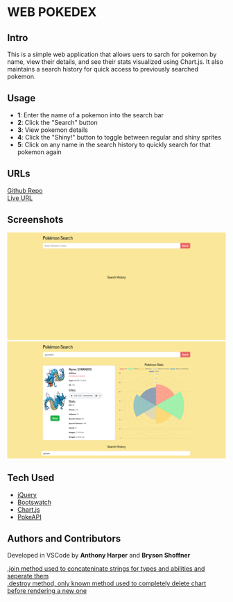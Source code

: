 # WEB POKEDEX

## Intro
This is a simple web application that allows uers to sarch for pokemon by name, view their details, and see their stats visualized using Chart.js. It also maintains a search history for quick access to previously searched pokemon.

## Usage
- **1**: Enter the name of a pokemon into the search bar
- **2**: Click the "Search" button
- **3**: View pokemon details
- **4**: Click the "Shiny!" button to toggle between regular and shiny sprites
- **5**: Click on any name in the search history to quickly search for that pokemon again 

## URLs
[Github Repo](https://github.com/aharper2568/web-pokedex)\
[Live URL](https://aharper2568.github.io/web-pokedex/)

## Screenshots
![pokedex webpage upon loading](./assets/images/screen1.png)
![pokedex webpage after searching for gyarados](./assets/images/screen2.png)

## Tech Used
- [jQuery](https://jquery.com/)
- [Bootswatch](https://bootswatch.com/)
- [Chart.js](https://www.chartjs.org/)
- [PokeAPI](https://pokeapi.co/)

## Authors and Contributors

Developed in VSCode by **Anthony Harper** and **Bryson Shoffner**

[.join method used to concateninate strings for types and abilities and seperate them](https://developer.mozilla.org/en-US/docs/Web/JavaScript/Reference/Global_Objects/Array/join)  
[.destroy method, only known method used to completely delete chart before rendering a new one](https://www.chartjs.org/docs/latest/developers/api.html#destroy)



